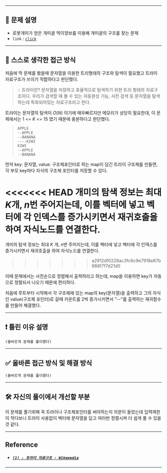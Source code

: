 
---

## 🔖 문제 설명

- 로봇개미가 얻은 개미굴 먹이정보를 이용해 개미굴의 구조를 찾는 문제
- `link` : [`click`](https://www.acmicpc.net/problem/14725)

---

## 🍳 스스로 생각한 접근 방식

처음에 딱 문제를 봤을때 문자열을 이용한 트리형태의 구조와 탐색이 필요했고 트라이 자료구조가 쓰이기 적합하다고 판단했다.

> 💡 트라이란?
    문자열을 저장하고 효율적으로 탐색하기 위한 트리 형태의 자료구조이다. 우리가 검색할 때 볼 수 있는 자동완성 기능, 사전 검색 등 문자열을 탐색하는데 특화되어있는 자료구조라고 한다.

트라이는 문자열의 탐색이 $O(N)$ 이기에 매우빠르지만 메모리가 상당히 필요한데, 이 문제에서는 1 <= $K$ <= 15 였기 때문에 충분하다고 판단했다.  
>   `APPLE`  
    `--APPLE`  
    `--BANANA`    
    `----KIWI`  
    `KIWI`  
    `--APPLE`  
    `--BANANA`  

먼저 key: 문자열, value: 구조체포인터로 하는 map이 담긴 트라이 구조체를 만들면, 각 부모 key마다 자식의 구조체 포인터를 저장할 수 있다.

<<<<<<< HEAD
개미의 탐색 정보는 최대$K$개, $n$번 주어지는데, 이를 벡터에 넣고 벡터에 각 인덱스를 증가시키면서 재귀호출을 하여 자식노드를 연결한다.
=======
개미의 탐색 정보는 최대 $K$ 개, $n$번 주어지는데, 이를 벡터에 넣고 벡터에 각 인덱스를 증가시키면서 재귀호출을 하여 자식노드를 연결한다.
>>>>>>> a2912df0228ac3fc6c9e7918e87b988f7f7d21d0

이때 문제에서는 사전순으로 정렬해서 출력하라고 하는데, map을 이용하면 key가 자동으로 정렬되서 나오기 때문에 편리하다.

처음에 루트부터 시작해서 각 구조체에 있는 map의 key(문자열)을 출력하고 그의 자식인 value(구조체 포인터)로 갈때 카운트를 2씩 증가시키면서 "--"를 출력하는 재귀함수를 만들어 해결했다.

---


## ❗ 틀린 이유 설명

`(올바르게 문제를 풀이했다)`

---


## ✅ 올바른 접근 방식 및 해결 방식

`(올바르게 문제를 풀이했다)`

---

## 🛠 자신의 풀이에서 개선할 부분

이 문제를 풀기위해 꼭 트라이나 구조체포인터를 써야하는지 의문이 들었는데 입력제한이 작다보니 트라이 사용없이 벡터에 문자열을 담고 여러번 정렬시켜 더 쉽게 풀 수 있을것 같다.

---

## Reference

- ##### [`[1] : 트라이 자료구조 - Wikepedia`](https://ko.wikipedia.org/wiki/트라이_(컴퓨팅))
---

